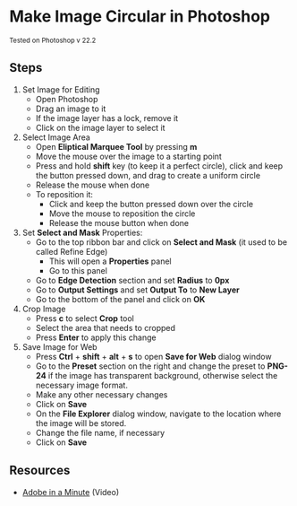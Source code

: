 # Make Image Circular in Photoshop

<small>
Tested on Photoshop v 22.2
</small>

<br>

## Steps

1. Set Image for Editing
    - Open Photoshop
    - Drag an image to it
    - If the image layer has a lock, remove it
    - Click on the image layer to select it 
2. Select Image Area
    - Open **Eliptical Marquee Tool** by pressing **m**
    - Move the mouse over the image to a starting point
    - Press and hold **shift** key (to keep it a perfect circle), click and keep the button pressed down, and drag to create a uniform circle
    - Release the mouse when done
    - To reposition it:
        - Click and keep the button pressed down over the circle 
        - Move the mouse to reposition the circle
        - Release the mouse button when done
3. Set **Select and Mask** Properties:
    - Go to the top ribbon bar and click on **Select and Mask** (it used to be called Refine Edge)
        - This will open a **Properties** panel
        - Go to this panel
    - Go to **Edge Detection** section and set **Radius** to **0px**
    -  Go to **Output Settings** and set **Output To** to **New Layer**
    - Go to the bottom of the panel and click on **OK**
4. Crop Image
    - Press **c** to select **Crop** tool
    - Select the area that needs to cropped
    - Press **Enter** to apply this change
5. Save Image for Web
    - Press **Ctrl** + **shift** + **alt** + **s** to open **Save for Web** dialog window
    - Go to the **Preset** section on the right and change the preset to **PNG-24** if the image has transparent background, otherwise select the necessary image format.
    - Make any other necessary changes 
    - Click on **Save**
    - On the **File Explorer** dialog window, navigate to the location where the image will be stored.
    - Change the file name, if necessary
    - Click on **Save**
    
## Resources
- [Adobe in a Minute](https://www.youtube.com/watch?v=ykYQjkKWgr8) (Video)

